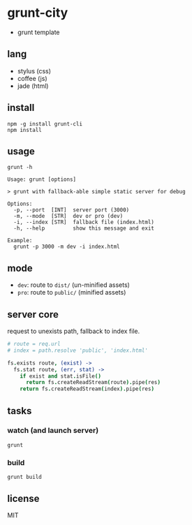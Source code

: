 # grunt-city

* grunt template

## lang

* stylus (css)
* coffee (js)
* jade (html)

## install

```
npm -g install grunt-cli
npm install
```

## usage

```
grunt -h
```

```
Usage: grunt [options]

> grunt with fallback-able simple static server for debug

Options:
  -p, --port  [INT]  server port (3000)
  -m, --mode  [STR]  dev or pro (dev)
  -i, --index [STR]  fallback file (index.html)
  -h, --help         show this message and exit

Example:
  grunt -p 3000 -m dev -i index.html
```

## mode

* `dev`: route to `dist/` (un-minified assets)
* `pro`: route to `public/` (minified assets)

## server core

request to unexists path, fallback to index file.

```coffee
# route = req.url
# index = path.resolve 'public', 'index.html'

fs.exists route, (exist) ->
  fs.stat route, (err, stat) ->
    if exist and stat.isFile()
      return fs.createReadStream(route).pipe(res)
    return fs.createReadStream(index).pipe(res)
```

## tasks

### watch (and launch server)

```
grunt
```

### build

```
grunt build
```

## license

MIT
